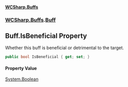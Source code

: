 #### [WCSharp.Buffs](index.md 'index')
### [WCSharp.Buffs](WCSharp.Buffs.md 'WCSharp.Buffs').[Buff](WCSharp.Buffs.Buff.md 'WCSharp.Buffs.Buff')

## Buff.IsBeneficial Property

Whether this buff is beneficial or detrimental to the target.

```csharp
public bool IsBeneficial { get; set; }
```

#### Property Value
[System.Boolean](https://docs.microsoft.com/en-us/dotnet/api/System.Boolean 'System.Boolean')